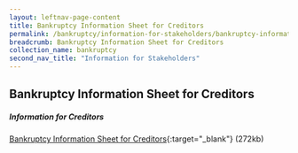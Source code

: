 ```yaml
---
layout: leftnav-page-content
title: Bankruptcy Information Sheet for Creditors
permalink: /bankruptcy/information-for-stakeholders/bankruptcy-information-sheet-for-creditors/
breadcrumb: Bankruptcy Information Sheet for Creditors
collection_name: bankruptcy
second_nav_title: "Information for Stakeholders"
---
```


Bankruptcy Information Sheet for Creditors
---
##### **Information for Creditors** <br>
[Bankruptcy Information Sheet for Creditors](/files/CreditorBankruptcyInformationSheet04Aug17.pdf){:target="_blank"} (272kb)
